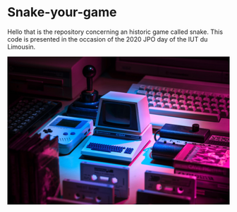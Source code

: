 # Snake-your-game
Hello that is the repository concerning an historic game called snake. This code is presented in the occasion of the 2020 JPO day of the IUT du Limousin. 

![alt text](homepage.jpg "Homepage Logo")
